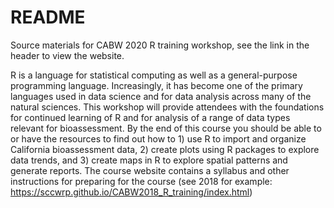 # README

Source materials for CABW 2020 R training workshop, see the link in the header to view the website. 

R is a language for statistical computing as well as a general-purpose programming language. Increasingly, it has become one of the primary languages used in data science and for data analysis across many of the natural sciences. This workshop will provide attendees with the
foundations for continued learning of R and for analysis of a range of data types relevant for bioassessment. By the end of this course you should be able to or have the resources to find out how to 1) use R to import and organize California bioassessment data, 2) create plots using R packages to explore data trends, and 3) create maps in R to explore spatial patterns and
generate reports. The course website contains a syllabus and other instructions for
preparing for the course (see 2018 for example: https://sccwrp.github.io/CABW2018_R_training/index.html)
